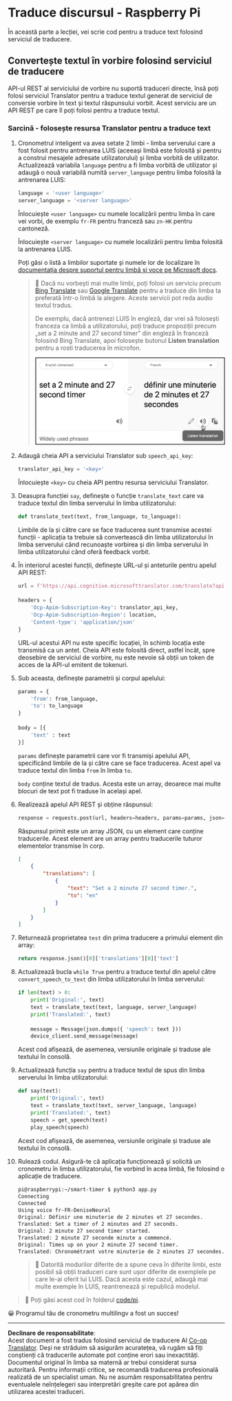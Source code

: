 <!--
CO_OP_TRANSLATOR_METADATA:
{
  "original_hash": "bbb5aa34221fe129dd3ce4d9ec33831a",
  "translation_date": "2025-08-28T09:28:31+00:00",
  "source_file": "6-consumer/lessons/4-multiple-language-support/pi-translate-speech.md",
  "language_code": "ro"
}
-->
# Traduce discursul - Raspberry Pi

În această parte a lecției, vei scrie cod pentru a traduce text folosind serviciul de traducere.

## Convertește textul în vorbire folosind serviciul de traducere

API-ul REST al serviciului de vorbire nu suportă traduceri directe, însă poți folosi serviciul Translator pentru a traduce textul generat de serviciul de conversie vorbire în text și textul răspunsului vorbit. Acest serviciu are un API REST pe care îl poți folosi pentru a traduce textul.

### Sarcină - folosește resursa Translator pentru a traduce text

1. Cronometrul inteligent va avea setate 2 limbi - limba serverului care a fost folosit pentru antrenarea LUIS (aceeași limbă este folosită și pentru a construi mesajele adresate utilizatorului) și limba vorbită de utilizator. Actualizează variabila `language` pentru a fi limba vorbită de utilizator și adaugă o nouă variabilă numită `server_language` pentru limba folosită la antrenarea LUIS:

    ```python
    language = '<user language>'
    server_language = '<server language>'
    ```

    Înlocuiește `<user language>` cu numele localizării pentru limba în care vei vorbi, de exemplu `fr-FR` pentru franceză sau `zn-HK` pentru cantoneză.

    Înlocuiește `<server language>` cu numele localizării pentru limba folosită la antrenarea LUIS.

    Poți găsi o listă a limbilor suportate și numele lor de localizare în [documentația despre suportul pentru limbă și voce pe Microsoft docs](https://docs.microsoft.com/azure/cognitive-services/speech-service/language-support?WT.mc_id=academic-17441-jabenn#speech-to-text).

    > 💁 Dacă nu vorbești mai multe limbi, poți folosi un serviciu precum [Bing Translate](https://www.bing.com/translator) sau [Google Translate](https://translate.google.com) pentru a traduce din limba ta preferată într-o limbă la alegere. Aceste servicii pot reda audio textul tradus.
    >
    > De exemplu, dacă antrenezi LUIS în engleză, dar vrei să folosești franceza ca limbă a utilizatorului, poți traduce propoziții precum „set a 2 minute and 27 second timer” din engleză în franceză folosind Bing Translate, apoi folosește butonul **Listen translation** pentru a rosti traducerea în microfon.
    >
    > ![Butonul de ascultare a traducerii pe Bing Translate](../../../../../translated_images/bing-translate.348aa796d6efe2a92f41ea74a5cf42bb4c63d6faaa08e7f46924e072a35daa48.ro.png)

1. Adaugă cheia API a serviciului Translator sub `speech_api_key`:

    ```python
    translator_api_key = '<key>'
    ```

    Înlocuiește `<key>` cu cheia API pentru resursa serviciului Translator.

1. Deasupra funcției `say`, definește o funcție `translate_text` care va traduce textul din limba serverului în limba utilizatorului:

    ```python
    def translate_text(text, from_language, to_language):
    ```

    Limbile de la și către care se face traducerea sunt transmise acestei funcții - aplicația ta trebuie să convertească din limba utilizatorului în limba serverului când recunoaște vorbirea și din limba serverului în limba utilizatorului când oferă feedback vorbit.

1. În interiorul acestei funcții, definește URL-ul și anteturile pentru apelul API REST:

    ```python
    url = f'https://api.cognitive.microsofttranslator.com/translate?api-version=3.0'

    headers = {
        'Ocp-Apim-Subscription-Key': translator_api_key,
        'Ocp-Apim-Subscription-Region': location,
        'Content-type': 'application/json'
    }
    ```

    URL-ul acestui API nu este specific locației, în schimb locația este transmisă ca un antet. Cheia API este folosită direct, astfel încât, spre deosebire de serviciul de vorbire, nu este nevoie să obții un token de acces de la API-ul emitent de tokenuri.

1. Sub aceasta, definește parametrii și corpul apelului:

    ```python
    params = {
        'from': from_language,
        'to': to_language
    }

    body = [{
        'text' : text
    }]
    ```

    `params` definește parametrii care vor fi transmiși apelului API, specificând limbile de la și către care se face traducerea. Acest apel va traduce textul din limba `from` în limba `to`.

    `body` conține textul de tradus. Acesta este un array, deoarece mai multe blocuri de text pot fi traduse în același apel.

1. Realizează apelul API REST și obține răspunsul:

    ```python
    response = requests.post(url, headers=headers, params=params, json=body)
    ```

    Răspunsul primit este un array JSON, cu un element care conține traducerile. Acest element are un array pentru traducerile tuturor elementelor transmise în corp.

    ```json
    [
        {
            "translations": [
                {
                    "text": "Set a 2 minute 27 second timer.",
                    "to": "en"
                }
            ]
        }
    ]
    ```

1. Returnează proprietatea `test` din prima traducere a primului element din array:

    ```python
    return response.json()[0]['translations'][0]['text']
    ```

1. Actualizează bucla `while True` pentru a traduce textul din apelul către `convert_speech_to_text` din limba utilizatorului în limba serverului:

    ```python
    if len(text) > 0:
        print('Original:', text)
        text = translate_text(text, language, server_language)
        print('Translated:', text)

        message = Message(json.dumps({ 'speech': text }))
        device_client.send_message(message)
    ```

    Acest cod afișează, de asemenea, versiunile originale și traduse ale textului în consolă.

1. Actualizează funcția `say` pentru a traduce textul de spus din limba serverului în limba utilizatorului:

    ```python
    def say(text):
        print('Original:', text)
        text = translate_text(text, server_language, language)
        print('Translated:', text)
        speech = get_speech(text)
        play_speech(speech)
    ```

    Acest cod afișează, de asemenea, versiunile originale și traduse ale textului în consolă.

1. Rulează codul. Asigură-te că aplicația funcționează și solicită un cronometru în limba utilizatorului, fie vorbind în acea limbă, fie folosind o aplicație de traducere.

    ```output
    pi@raspberrypi:~/smart-timer $ python3 app.py
    Connecting
    Connected
    Using voice fr-FR-DeniseNeural
    Original: Définir une minuterie de 2 minutes et 27 secondes.
    Translated: Set a timer of 2 minutes and 27 seconds.
    Original: 2 minute 27 second timer started.
    Translated: 2 minute 27 seconde minute a commencé.
    Original: Times up on your 2 minute 27 second timer.
    Translated: Chronométrant votre minuterie de 2 minutes 27 secondes.
    ```

    > 💁 Datorită modurilor diferite de a spune ceva în diferite limbi, este posibil să obții traduceri care sunt ușor diferite de exemplele pe care le-ai oferit lui LUIS. Dacă acesta este cazul, adaugă mai multe exemple în LUIS, reantrenează și republică modelul.

> 💁 Poți găsi acest cod în folderul [code/pi](../../../../../6-consumer/lessons/4-multiple-language-support/code/pi).

😀 Programul tău de cronometru multilingv a fost un succes!

---

**Declinare de responsabilitate**:  
Acest document a fost tradus folosind serviciul de traducere AI [Co-op Translator](https://github.com/Azure/co-op-translator). Deși ne străduim să asigurăm acuratețea, vă rugăm să fiți conștienți că traducerile automate pot conține erori sau inexactități. Documentul original în limba sa maternă ar trebui considerat sursa autoritară. Pentru informații critice, se recomandă traducerea profesională realizată de un specialist uman. Nu ne asumăm responsabilitatea pentru eventualele neînțelegeri sau interpretări greșite care pot apărea din utilizarea acestei traduceri.